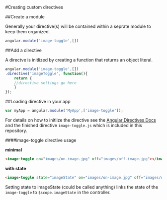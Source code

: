 #Creating custom directives


##Create a module

Generally your directive(s) will be contained within a seprate module to keep them organized.

```javascript
angular.module('image-toggle',[])
```


##Add a directive

A directve is initlized by creating a function that returns an object literal.

```javascript
angular.module('image-toggle',[])
.directive('imageToggle', function(){ 
    return {
    //directive settings go here
    }
});
```

##Loading directive in your app

```javascript
var myApp = angular.module('MyApp',['image-toggle']);
```

For details on how to initlize the directive see the [Angular Directives Docs](https://docs.angularjs.org/guide/directive) and the finished directive `image-toggle.js` which is included in this repository.


####image-toggle directive usage

**minimal**

```html
<image-toggle on="images/on-image.jpg" off="images/off-image.jpg"></image-toggle>
```

**with state**

```html
<image-toggle state="imageState" on="images/on-image.jpg" off="images/off-image.jpg"></image-toggle>
```

Setting state to imageState (could be called anything) links the state of the `image-toggle` to `$scope.imageState` in the controller.
